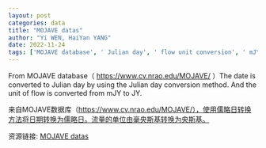```yaml
---
layout: post
categories: data
title: "MOJAVE datas"
author: "Yi WEN, HaiYan YANG"
date: 2022-11-24
tags: ['MOJAVE database', ' Julian day', ' flow unit conversion', ' mJY', ' JY']
---
```


From MOJAVE database（ https://www.cv.nrao.edu/MOJAVE/ ）The date is converted to Julian day by using the Julian day conversion method. And the unit of flow is converted from mJY to JY.

来自MOJAVE数据库（https://www.cv.nrao.edu/MOJAVE/），使用儒略日转换方法将日期转换为儒略日。流量的单位由毫央斯基转换为央斯基。

资源链接: [MOJAVE datas](https://doi.org/10.57760/sciencedb.06357)
